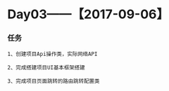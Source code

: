 # Day03——【2017-09-06】
### 任务
    1、创建项目Api操作类，实际网络API

    2、完成搭建项目UI基本框架搭建

    3、完成项目页面跳转的路由跳转配置类


